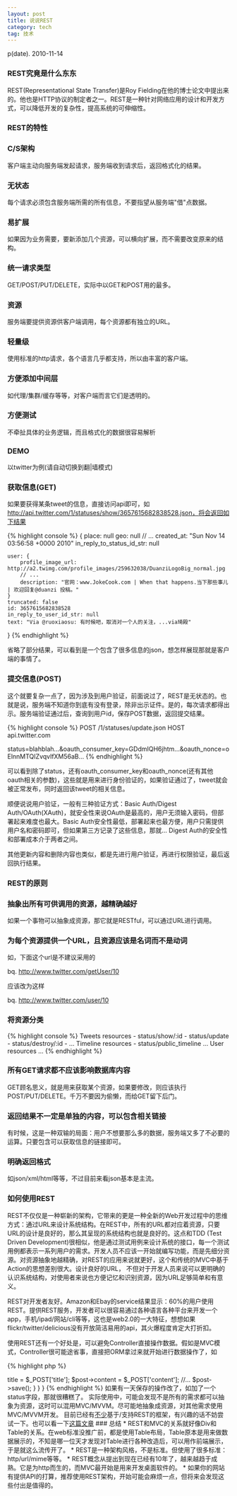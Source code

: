 ```yaml
---
layout: post
title: 说说REST
category: tech
tag: 技术
---
```


p(date). 2010-11-14

### REST究竟是什么东东

REST(Representational State Transfer)是Roy Fielding在他的博士论文中提出来的。他也是HTTP协议的制定者之一。REST是一种针对网络应用的设计和开发方式，可以降低开发的复杂性，提高系统的可伸缩性。

### REST的特性

### C/S架构

客户端主动向服务端发起请求，服务端收到请求后，返回格式化的结果。

### 无状态

每个请求必须包含服务端所需的所有信息，不要指望从服务端"借"点数据。

### 易扩展

如果因为业务需要，要新添加几个资源，可以横向扩展，而不需要改变原来的结构。

### 统一请求类型

GET/POST/PUT/DELETE，实际中以GET和POST用的最多。

### 资源

服务端要提供资源供客户端调用，每个资源都有独立的URL。

### 轻量级

使用标准的http请求，各个语言几乎都支持，所以由丰富的客户端。

### 方便添加中间层

如代理/集群/缓存等等，对客户端而言它们是透明的。

### 方便测试

不牵扯具体的业务逻辑，而且格式化的数据很容易解析

### DEMO

以twitter为例(请自动切换到翻|墙模式)

### 获取信息(GET)

如果要获得某条tweet的信息，直接访问api即可，如 http://api.twitter.com/1/statuses/show/3657615682838528.json，将会返回如下结果

{% highlight console %}
{
    place: null
    geo: null
    // ...
    created_at: "Sun Nov 14 03:56:58 +0000 2010"
    in_reply_to_status_id_str: null
    
    user: {
        profile_image_url: http://a2.twimg.com/profile_images/259632038/DuanziLogoBig_normal.jpg
        // ...
        description: "官网：www.JokeCook.com | When that happens.当下那些事儿 | 欢迎回复@duanzi 投稿。"
    }
    truncated: false
    id: 3657615682838528
    in_reply_to_user_id_str: null
    text: "Via @ruoxiaosu: 有时候吧，取消对一个人的关注，...via琦殿"
}
{% endhighlight %}

省略了部分结果，可以看到是一个包含了很多信息的json，想怎样展现那就是客户端的事情了。

### 提交信息(POST)

这个就要复杂一点了，因为涉及到用户验证，前面说过了，REST是无状态的。也就是说，服务端不知道你到底有没有登录，除非出示证件。是的，每次请求都得出示。服务端验证通过后，查询到用户id，保存POST数据，返回提交结果。

{% highlight console %}
POST /1/statuses/update.json
HOST api.twitter.com

status=blahblah...&oauth_consumer_key=GDdmIQH6jhtm...&oauth_nonce=oElnnMTQIZvqvlfXM56aB...
{% endhighlight %}

可以看到除了status，还有oauth_consumer_key和oauth_nonce(还有其他oauth相关的参数)，这些就是用来进行身份验证的，如果验证通过了，tweet就会被正常发布，同时返回该tweet的相关信息。

顺便说说用户验证，一般有三种验证方式：Basic Auth/Digest Auth/OAuth(XAuth)，就安全性来说OAuth是最高的，用户无须输入密码，但部署起来难度也最大。Basic Auth安全性最低，部署起来也最方便，用户只需提供用户名和密码即可，但如果第三方记录了这些信息，那就... Digest Auth的安全性和部署成本介于两者之间。

其他更新内容和删除内容也类似，都是先进行用户验证，再进行权限验证，最后返回执行结果。

### REST的原则

### 抽象出所有可供调用的资源，越精确越好

如果一个事物可以抽象成资源，那它就是RESTful，可以通过URL进行调用。

### 为每个资源提供一个URL，且资源应该是名词而不是动词

如，下面这个url是不建议采用的

bq. http://www.twitter.com/getUser/10

应该改为这样

bq. http://www.twitter.com/user/10

### 将资源分类

{% highlight console %}
Tweets resources
	- status/show/:id
	- status/update
	- status/destroy/:id
	- ...
Timeline resources
	- status/public_timeline
	...
User resources
...
{% endhighlight %}

### 所有GET请求都不应该影响数据库内容

GET顾名思义，就是用来获取某个资源，如果要修改，则应该执行POST/PUT/DELETE。千万不要因为偷懒，而给GET留下后门。

### 返回结果不一定是单独的内容，可以包含相关链接

有时候，这是一种双输的局面：用户不想要那么多的数据，服务端又多了不必要的运算。只要包含可以获取信息的链接即可。

### 明确返回格式

如json/xml/html等等，不过目前来看json基本是主流。

### 如何使用REST

REST不仅仅是一种崭新的架构，它带来的更是一种全新的Web开发过程中的思维方式：通过URL来设计系统结构。在REST中，所有的URL都对应着资源，只要URL的设计是良好的，那么其呈现的系统结构也就是良好的。这点和TDD (Test Driven Development)很相似，他是通过测试用例来设计系统的接口，每一个测试用例都表示一系列用户的需求。开发人员不应该一开始就编写功能，而是先细分资源。对资源抽象地越精确，对REST的应用来说就更好，这个和传统的MVC中基于Action的思想差别很大。设计良好的URL， 不但对于开发人员来说可以更明确的认识系统结构，对使用者来说也方便记忆和识别资源，因为URL足够简单和有意义。

REST对开发者友好。Amazon和Ebay的service结果显示：60%的用户使用REST。提供REST服务，开发者可以很容易通过各种语言各种平台来开发一个app，手机/ipad/网站/cli等等，这也是web2.0的一大特征，想想如果flickr/twitter/delicious没有开放简洁易用的api，其火爆程度肯定大打折扣。

使用REST还有一个好处是，可以避免Controller直接操作数据。假如是MVC模式，Controller很可能途省事，直接把ORM拿过来就开始进行数据操作了，如

{% highlight php %}
<?php
class Controller_Post extends Controller {
	public function actionAdd() {
		if (Validate::check($_POST)) {
			$post = ORM::factory('post');
			$post->title = $_POST['title'];
			$post->content = $_POST['content'];
			//...
			$post->save();
		}
	}
}
{% endhighlight %}

如果有一天保存的操作改了，如加了一个status字段，那就很糟糕了。

实际使用中，可能会发现不是所有的需求都可以抽象为资源，这时可以混用MVC/MVVM。尽可能地抽象成资源，对其他需求使用MVC/MVVM开发。

目前已经有<a href="http://en.wikipedia.org/wiki/Representational_State_Transfer">不少</a>基于/支持REST的框架，有兴趣的话不妨尝试一下。也可以看一下<a href="http://www.peej.co.uk/articles/rmr-architecture.html">这篇文章</a>

### 总结

* REST和MVC的关系就好像Div和Table的关系。在web标准没推广前，都是使用Table布局，Table原本是用来做数据展示的，不知是哪一位天才发现对Table进行各种改造后，可以用作前端展示，于是就这么流传开了。
* REST是一种架构风格，不是标准。但使用了很多标准：http/url/mime等等。
* REST概念从提出到现在已经有10年了，越来越趋于成熟。它是为http而生的，而MVC最开始是用来开发桌面软件的。
* 如果你的网站有提供API的打算，推荐使用REST架构，开始可能会麻烦一点，但将来会发现这些付出是值得的。
